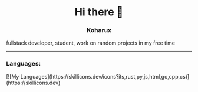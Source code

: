 <h1 align="center">Hi there 👋</h1>

<h3 align="center">Koharux</h3>
fullstack developer, student, work on random projects in my free time

---

<h3 style="text-align: left;">Languages:</h3>
[![My Languages](https://skillicons.dev/icons?its,rust,py,js,html,go,cpp,cs)](https://skillicons.dev)
